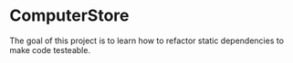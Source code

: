 # ComputerStore
The goal of this project is to learn how to refactor static dependencies to make code testeable.

